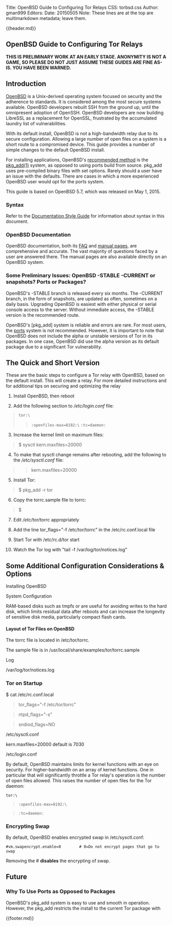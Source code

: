 Title: OpenBSD Guide to Configuring Tor Relays
CSS: torbsd.css
Author: gman999
Editors:
Date: 20150505
Note: These lines are at the top are multimarkdown metadata; leave them.

{{header.md}}

## OpenBSD Guide to Configuring Tor Relays ##

__THIS IS PRELIMINARY WORK AT AN EARLY STAGE. ANONYMITY IS NOT A GAME, SO PLEASE DO NOT JUST ASSUME THESE GUIDES ARE FINE AS-IS. YOU HAVE BEEN WARNED.__

## Introduction ##

[OpenBSD] is a Unix-derived operating system focused on security and the adherence to standards. It is considered among the most secure systems available. OpenBSD developers rebuilt SSH from the ground up, until the omnipresent adoption of OpenSSH. OpenBSD developers are now building LibreSSL as a replacement for OpenSSL, frustrated by the accumulated laundry list of vulnerabilities.

With its default install, OpenBSD is not a high-bandwidth relay due to its secure configuration. Allowing a large number of open files on a system is a short route to a compromised device. This guide provides a number of simple changes to the default OpenBSD install.

For installing applications, OpenBSD's [recommended method] is the [pkg_add(1)] system, as opposed to using ports build from source. pkg_add uses pre-compiled binary files with set options. Rarely should a user have an issue with the defaults. There are cases in which a more experienced OpenBSD user would opt for the ports system.

This guide is based on OpenBSD 5.7, which was released on May 1, 2015.

### Syntax ###

Refer to the [Documentation Style Guide](doc-guide.html) for information about syntax in this document.

### OpenBSD Documentation ###

OpenBSD documentation, both its [FAQ] and [manual pages], are comprehensive and accurate. The vast majority of questions faced by a user are answered there. The manual pages are also available directly on an OpenBSD system.

### Some Preliminary Issues: OpenBSD -STABLE -CURRENT or snapshots? Ports or Packages? ###

OpenBSD's -STABLE branch is released every six months. The -CURRENT branch, in the form of snapshots, are updated as often, sometimes on a daily basis. Upgrading OpenBSD is easiest with either physical or serial console access to the server. Without immediate access, the -STABLE version is the recommended route.

OpenBSD's [pkg_add] system is reliable and errors are rare. For most users, the [ports] system is not recommended. However, it is important to note that OpenBSD does not include the alpha or unstable versions of Tor in its packages. In one case, OpenBSD did use the alpha version as its default package due to a significant Tor vulnerability.

## The Quick and Short Version ##

These are the basic steps to configure a Tor relay with OpenBSD, based on the default install. This will create a relay. For more detailed instructions and for additional tips on securing and optimizing the relay

1. Install OpenBSD, then reboot

2. Add the following section to */etc/login.conf* file:

>`tor:\`
>>`:openfiles-max=8192:\`
>>`:tc=daemon:`

3. Increase the kernel limit on maximum files:

>$ sysctl kern.maxfiles=20000

4. To make that sysctl change remains after rebooting, add the following to the */etc/sysctl.conf* file:

>>kern.maxfiles=20000

5. Install Tor:

>$ pkg_add -r tor

6. Copy the torrc.sample file to torrc:

>$

7. Edit */etc/tor/torrc* appropriately

8. Add the line tor_flags="-f /etc/tor/torrc" in the /etc/rc.conf.local file

9. Start Tor with /etc/rc.d/tor start

10. Watch the Tor log with "tail -f /var/log/tor/notices.log"

## Some Additional Configuration Considerations & Options ##

Installing OpenBSD

System Configuration

RAM-based disks such as tmpfs or are useful for avoiding writes to the hard disk, which limits residual data after reboots and can increase the longevity of sensitive disk media, particularly compact flash cards.

#### Layout of Tor Files on OpenBSD ###

The torrc file is located in /etc/tor/torrc.

The sample file is in /usr/local/share/examples/tor/torrc.sample

Log

/var/log/tor/notices.log

### Tor on Startup ###

$ cat /etc/rc.conf.local

>tor_flags="-f /etc/tor/torrc"

>ntpd_flags="-s"

>sndiod_flags=NO

/etc/sysctl.conf

kern.maxfiles=20000 default is 7030

/etc/login.conf

By default, OpenBSD maintains limits for kernel functions with an eye on security. For higher-bandwidth on an array of kernel functions. One in particular that will significantly throttle a Tor relay's operation is the number of open files allowed. This raises the number of open files for the Tor daemon:

`tor:\`

>`:openfiles-max=8192:\`

>`:tc=daemon:`

### Encrypting Swap ###

By default, OpenBSD enables encrypted swap in /etc/sysctl.conf:

`#vm.swapencrypt.enable=0        # 0=Do not encrypt pages that go to swap`

Removing the # __disables__ the encrypting of swap.

## Future ##

### Why To Use Ports as Opposed to Packages ###

OpenBSD's pkg_add system is easy to use and smooth in operation. However, the pkg_add restricts the install to the current Tor package with 

[OpenBSD]: http://www.openbsd.org "OpenBSD Project"
[FAQ]: http://www.openbsd.org/faq/index.html "OpenBSD FAQ"
[manual pages]: http://www.openbsd.org/cgi-bin/man.cgi "OpenBSD Manual Pages"
[recommended method]: http://www.openbsd.org/faq/faq15.html#Intro "The OpenBSD packages and ports system"
[pkg_add(1)]: http://www.openbsd.org/faq/faq15.html#PkgMgmt "pkg_add system"
[ports]: http://www.openbsd.org/faq/faq15.html#Ports "ports system"

{{footer.md}}
